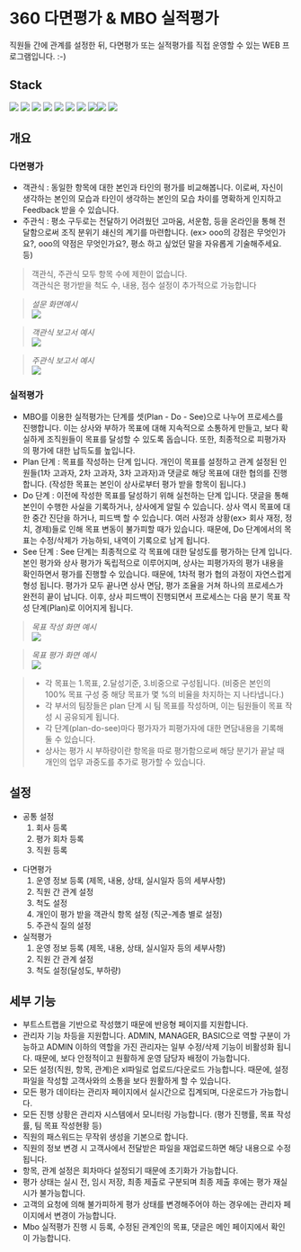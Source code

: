 # 360 다면평가 & MBO 실적평가
직원들 간에 관계를 설정한 뒤, 다면평가 또는 실적평가를 직접 운영할 수 있는 WEB 프로그램입니다. :-)

## Stack
![](https://img.shields.io/badge/springboot-%E2%9C%93-blue.svg) ![](https://img.shields.io/badge/jpa-%E2%9C%93-blue.svg) ![](https://img.shields.io/badge/querydsl-✓-blue.svg) ![](https://img.shields.io/badge/springwebsecurity-✓-blue.svg) ![](https://img.shields.io/badge/maven-%E2%9C%93-blue.svg) ![](https://img.shields.io/badge/mysql-%E2%9C%93-blue.svg) ![](https://img.shields.io/badge/thymeleaf-%E2%9C%93-blue.svg) ![](https://img.shields.io/badge/bootstrap-%E2%9C%93-blue.svg)![](https://img.shields.io/badge/font--awesome-✓-blue.svg) ![](https://img.shields.io/badge/jquery-%E2%9C%93-blue.svg)

## 개요
### 다면평가
- 객관식 : 동일한 항목에 대한 본인과 타인의 평가를 비교해봅니다. 이로써, 자신이 생각하는 본인의 모습과 타인이 생각하는 본인의 모습 차이를 명확하게 인지하고 Feedback 받을 수 있습니다.
- 주관식 : 평소 구두로는 전달하기 어려웠던 고마움, 서운함, 등을 온라인을 통해 전달함으로써 조직 분위기 쇄신의 계기를 마련합니다. (ex> ooo의 강점은 무엇인가요?, ooo의 약점은 무엇인가요?, 평소 하고 싶었던 말을 자유롭게 기술해주세요. 등)
> 객관식, 주관식 모두 항목 수에 제한이 없습니다. <br>
> 객관식은 평가받을 척도 수, 내용, 점수 설정이 추가적으로 가능합니다

> *설문 화면예시* <br>
> <img src="https://user-images.githubusercontent.com/39648594/61213757-ebf5a280-a740-11e9-9bb3-b65fbc91de78.png">

> *객관식 보고서 예시*<br>
> <img src="https://user-images.githubusercontent.com/39648594/61209592-222d2500-a735-11e9-8a7d-23884cf7c04a.png">

> *주관식 보고서 예시*<br>
>  <img src="https://user-images.githubusercontent.com/39648594/61212454-50aefe00-a73d-11e9-99b0-c468ffab5507.png">
  
### 실적평가
- MBO를 이용한 실적평가는 단계를 셋(Plan - Do - See)으로 나누어 프로세스를 진행합니다. 이는 상사와 부하가 목표에 대해 지속적으로 소통하게 만들고, 보다 확실하게 조직원들이 목표를 달성할 수 있도록 돕습니다. 또한, 최종적으로 피평가자의 평가에 대한 납득도를 높입니다.
- Plan 단계 :
  목표를 작성하는 단계 입니다. 개인이 목표를 설정하고 관계 설정된 인원들(1차 고과자, 2차 고과자, 3차 고과자)과 댓글로 해당 목표에 대한 협의를 진행합니다. (작성한 목표는 본인이 상사로부터 평가 받을 항목이 됩니다.)
- Do 단계 :
  이전에 작성한 목표를 달성하기 위해 실천하는 단계 입니다. 댓글을 통해 본인이 수행한 사실을 기록하거나, 상사에게 알릴 수 있습니다. 상사 역시 목표에 대한 중간 진단을 하거나, 피드백 할 수 있습니다.
  여러 사정과 상황(ex> 회사 재정, 정치, 경제)들로 인해 목표 변동이 불가피할 때가 있습니다. 때문에, Do 단계에서의 목표는 수정/삭제가 가능하되, 내역이 기록으로 남게 됩니다.
- See 단계 :
  See 단계는 최종적으로 각 목표에 대한 달성도를 평가하는 단계 입니다. 본인 평가와 상사 평가가 독립적으로 이루어지며, 상사는 피평가자의 평가 내용을 확인하면서 평가를 진행할 수 있습니다. 때문에, 1차적 평가 협의 과정이 자연스럽게 형성 됩니다. 평가가 모두 끝나면 상사 면담, 평가 조율을 거쳐 하나의 프로세스가 완전히 끝이 납니다. 이후, 상사 피드백이 진행되면서 프로세스는 다음 분기 목표 작성 단계(Plan)로 이어지게 됩니다.

> *목표 작성 화면 예시*<br>
> <img src="https://user-images.githubusercontent.com/39648594/61212998-c2d41280-a73e-11e9-9eef-88c619be92f5.png">

>  *목표 평가 화면 예시*<br>
> <img src="https://user-images.githubusercontent.com/39648594/61214685-8bb43000-a743-11e9-95fc-58b60a536676.png">

> + 각 목표는 1.목표, 2.달성기준, 3.비중으로 구성됩니다. (비중은 본인의 100% 목표 구성 중 해당 목표가 몇 %의 비율을 차지하는 지 나타냅니다.)
> + 각 부서의 팀장들은 plan 단계 시 팀 목표를 작성하며, 이는 팀원들이 목표 작성 시 공유되게 됩니다.
> +  각 단계(plan-do-see)마다 평가자가 피평가자에 대한 면담내용을 기록해 둘 수 있습니다.
> +  상사는 평가 시 부하량이란 항목을 따로 평가함으로써 해당 분기가 끝날 때 개인의 업무 과중도를 추가로 평가할 수 있습니다.

## 설정
- 공통 설정
  1. 회사 등록
  2. 평가 회차 등록
  3. 직원 등록
+ 다면평가
  1. 운영 정보 등록 (제목, 내용, 상태, 실시일자 등의 세부사항)
  2. 직원 간 관계 설정
  3. 척도 설정
  4. 개인이 평가 받을 객관식 항목 설정 (직군-계층 별로 설정)
  5. 주관식 질의 설정
+ 실적평가
  1. 운영 정보 등록 (제목, 내용, 상태, 실시일자 등의 세부사항)
  2. 직원 간 관계 설정
  3. 척도 설정(달성도, 부하량)
## 세부 기능
- 부트스트랩을 기반으로 작성했기 때문에 반응형 페이지를 지원합니다.
- 관리자 기능 차등을 지원합니다. ADMIN, MANAGER, BASIC으로 역할 구분이 가능하고 ADMIN 이하의 역할을 가진 관리자는 일부 수정/삭제 기능이 비활성화 됩니다. 때문에, 보다 안정적이고 원활하게 운영 담당자 배정이 가능합니다.
- 모든 설정(직원, 항목, 관계)은 xl파일로 업로드/다운로드 가능합니다. 때문에, 설정 파일을 작성할 고객사와의 소통을 보다 원활하게 할 수 있습니다.
- 모든 평가 데이타는 관리자 페이지에서 실시간으로 집계되며, 다운로드가 가능합니다.
- 모든 진행 상황은 관리자 시스템에서 모니터링 가능합니다. (평가 진행률, 목표 작성률, 팀 목표 작성현황 등)
- 직원의 패스워드는 무작위 생성을 기본으로 합니다.
- 직원의 정보 변경 시 고객사에서 전달받은 파일을 재업로드하면 해당 내용으로 수정됩니다.
- 항목, 관계 설정은 회차마다 설정되기 때문에 초기화가 가능합니다.
- 평가 상태는 실시 전, 임시 저장, 최종 제출로 구분되며 최종 제출 후에는 평가 재실시가 불가능합니다.
- 고객의 요청에 의해 불가피하게 평가 상태를 변경해주어야 하는 경우에는 관리자 페이지에서 변경이 가능합니다.
- Mbo 실적평가 진행 시 등록, 수정된 관계인의 목표, 댓글은 메인 페이지에서 확인이 가능합니다.